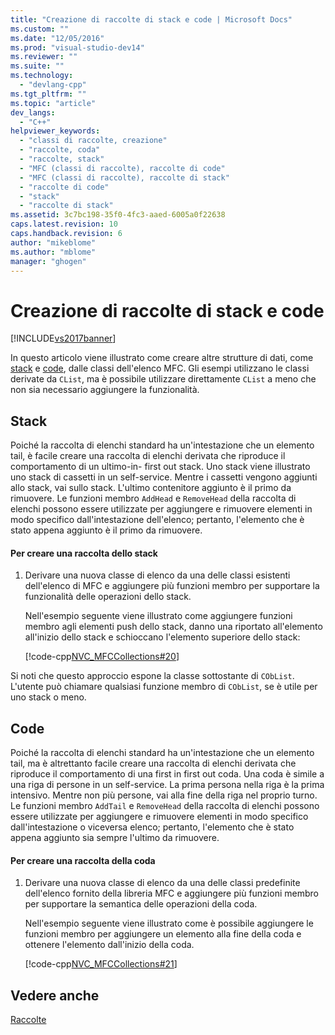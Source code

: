 ```yaml
---
title: "Creazione di raccolte di stack e code | Microsoft Docs"
ms.custom: ""
ms.date: "12/05/2016"
ms.prod: "visual-studio-dev14"
ms.reviewer: ""
ms.suite: ""
ms.technology: 
  - "devlang-cpp"
ms.tgt_pltfrm: ""
ms.topic: "article"
dev_langs: 
  - "C++"
helpviewer_keywords: 
  - "classi di raccolte, creazione"
  - "raccolte, coda"
  - "raccolte, stack"
  - "MFC (classi di raccolte), raccolte di code"
  - "MFC (classi di raccolte), raccolte di stack"
  - "raccolte di code"
  - "stack"
  - "raccolte di stack"
ms.assetid: 3c7bc198-35f0-4fc3-aaed-6005a0f22638
caps.latest.revision: 10
caps.handback.revision: 6
author: "mikeblome"
ms.author: "mblome"
manager: "ghogen"
---
```

# Creazione di raccolte di stack e code
[!INCLUDE[vs2017banner](../assembler/inline/includes/vs2017banner.md)]

In questo articolo viene illustrato come creare altre strutture di dati, come [stack](#_core_stacks) e [code](#_core_queues), dalle classi dell'elenco MFC.  Gli esempi utilizzano le classi derivate da `CList`, ma è possibile utilizzare direttamente `CList` a meno che non sia necessario aggiungere la funzionalità.  
  
##  <a name="_core_stacks"></a> Stack  
 Poiché la raccolta di elenchi standard ha un'intestazione che un elemento tail, è facile creare una raccolta di elenchi derivata che riproduce il comportamento di un ultimo\-in\- first out stack.  Uno stack viene illustrato uno stack di cassetti in un self\-service.  Mentre i cassetti vengono aggiunti allo stack, vai sullo stack.  L'ultimo contenitore aggiunto è il primo da rimuovere.  Le funzioni membro `AddHead` e `RemoveHead` della raccolta di elenchi possono essere utilizzate per aggiungere e rimuovere elementi in modo specifico dall'intestazione dell'elenco; pertanto, l'elemento che è stato appena aggiunto è il primo da rimuovere.  
  
#### Per creare una raccolta dello stack  
  
1.  Derivare una nuova classe di elenco da una delle classi esistenti dell'elenco di MFC e aggiungere più funzioni membro per supportare la funzionalità delle operazioni dello stack.  
  
     Nell'esempio seguente viene illustrato come aggiungere funzioni membro agli elementi push dello stack, danno una riportato all'elemento all'inizio dello stack e schioccano l'elemento superiore dello stack:  
  
     [!code-cpp[NVC_MFCCollections#20](../mfc/codesnippet/CPP/creating-stack-and-queue-collections_1.h)]  
  
 Si noti che questo approccio espone la classe sottostante di `CObList`.  L'utente può chiamare qualsiasi funzione membro di `CObList`, se è utile per uno stack o meno.  
  
##  <a name="_core_queues"></a> Code  
 Poiché la raccolta di elenchi standard ha un'intestazione che un elemento tail, ma è altrettanto facile creare una raccolta di elenchi derivata che riproduce il comportamento di una first in first out coda.  Una coda è simile a una riga di persone in un self\-service.  La prima persona nella riga è la prima intensivo.  Mentre non più persone, vai alla fine della riga nel proprio turno.  Le funzioni membro `AddTail` e `RemoveHead` della raccolta di elenchi possono essere utilizzate per aggiungere e rimuovere elementi in modo specifico dall'intestazione o viceversa elenco; pertanto, l'elemento che è stato appena aggiunto sia sempre l'ultimo da rimuovere.  
  
#### Per creare una raccolta della coda  
  
1.  Derivare una nuova classe di elenco da una delle classi predefinite dell'elenco fornito della libreria MFC e aggiungere più funzioni membro per supportare la semantica delle operazioni della coda.  
  
     Nell'esempio seguente viene illustrato come è possibile aggiungere le funzioni membro per aggiungere un elemento alla fine della coda e ottenere l'elemento dall'inizio della coda.  
  
     [!code-cpp[NVC_MFCCollections#21](../mfc/codesnippet/CPP/creating-stack-and-queue-collections_2.h)]  
  
## Vedere anche  
 [Raccolte](../mfc/collections.md)